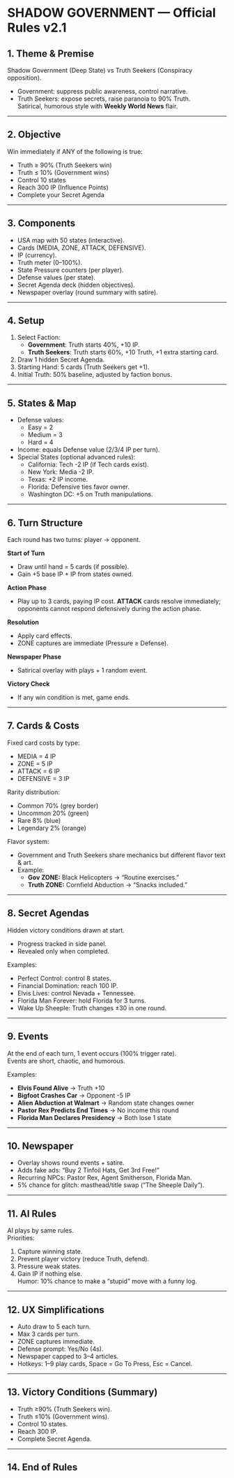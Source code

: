 # SHADOW GOVERNMENT — Official Rules v2.1

## 1. Theme & Premise
Shadow Government (Deep State) vs Truth Seekers (Conspiracy opposition).  
- Government: suppress public awareness, control narrative.  
- Truth Seekers: expose secrets, raise paranoia to 90% Truth.  
Satirical, humorous style with **Weekly World News** flair.

---

## 2. Objective
Win immediately if ANY of the following is true:
- Truth ≥ 90% (Truth Seekers win)  
- Truth ≤ 10% (Government wins)  
- Control 10 states  
- Reach 300 IP (Influence Points)
- Complete your Secret Agenda  

---

## 3. Components
- USA map with 50 states (interactive).  
- Cards (MEDIA, ZONE, ATTACK, DEFENSIVE).  
- IP (currency).  
- Truth meter (0–100%).  
- State Pressure counters (per player).  
- Defense values (per state).  
- Secret Agenda deck (hidden objectives).  
- Newspaper overlay (round summary with satire).  

---

## 4. Setup
1. Select Faction:  
   - **Government**: Truth starts 40%, +10 IP.  
   - **Truth Seekers**: Truth starts 60%, +10 Truth, +1 extra starting card.  
2. Draw 1 hidden Secret Agenda.  
3. Starting Hand: 5 cards (Truth Seekers get +1).  
4. Initial Truth: 50% baseline, adjusted by faction bonus.  

---

## 5. States & Map
- Defense values:  
  - Easy = 2  
  - Medium = 3  
  - Hard = 4  
- Income: equals Defense value (2/3/4 IP per turn).  
- Special States (optional advanced rules):  
  - California: Tech -2 IP (if Tech cards exist).  
  - New York: Media -2 IP.  
  - Texas: +2 IP income.  
  - Florida: Defensive ties favor owner.  
  - Washington DC: +5 on Truth manipulations.  

---

## 6. Turn Structure
Each round has two turns: player → opponent.

**Start of Turn**  
- Draw until hand = 5 cards (if possible).  
- Gain +5 base IP + IP from states owned.  

**Action Phase**
- Play up to 3 cards, paying IP cost. **ATTACK** cards resolve immediately; opponents cannot respond defensively during the action phase.

**Resolution**  
- Apply card effects.  
- ZONE captures are immediate (Pressure ≥ Defense).  

**Newspaper Phase**  
- Satirical overlay with plays + 1 random event.  

**Victory Check**  
- If any win condition is met, game ends.  

---

## 7. Cards & Costs
Fixed card costs by type:  
- MEDIA = 4 IP  
- ZONE = 5 IP  
- ATTACK = 6 IP  
- DEFENSIVE = 3 IP  

Rarity distribution:  
- Common 70% (grey border)  
- Uncommon 20% (green)  
- Rare 8% (blue)  
- Legendary 2% (orange)  

Flavor system:  
- Government and Truth Seekers share mechanics but different flavor text & art.  
- Example:  
  - **Gov ZONE:** Black Helicopters → “Routine exercises.”  
  - **Truth ZONE:** Cornfield Abduction → “Snacks included.”  

---

## 8. Secret Agendas
Hidden victory conditions drawn at start.  
- Progress tracked in side panel.  
- Revealed only when completed.  

Examples:  
- Perfect Control: control 8 states.  
- Financial Domination: reach 100 IP.  
- Elvis Lives: control Nevada + Tennessee.  
- Florida Man Forever: hold Florida for 3 turns.  
- Wake Up Sheeple: Truth changes ±30 in one round.  

---

## 9. Events
At the end of each turn, 1 event occurs (100% trigger rate).  
Events are short, chaotic, and humorous.  

Examples:  
- **Elvis Found Alive** → Truth +10  
- **Bigfoot Crashes Car** → Opponent -5 IP  
- **Alien Abduction at Walmart** → Random state changes owner  
- **Pastor Rex Predicts End Times** → No income this round  
- **Florida Man Declares Presidency** → Both lose 1 state  

---

## 10. Newspaper
- Overlay shows round events + satire.  
- Adds fake ads: “Buy 2 Tinfoil Hats, Get 3rd Free!”  
- Recurring NPCs: Pastor Rex, Agent Smitherson, Florida Man.  
- 5% chance for glitch: masthead/title swap (“The Sheeple Daily”).  

---

## 11. AI Rules
AI plays by same rules.  
Priorities:  
1. Capture winning state.  
2. Prevent player victory (reduce Truth, defend).  
3. Pressure weak states.  
4. Gain IP if nothing else.  
Humor: 10% chance to make a “stupid” move with a funny log.  

---

## 12. UX Simplifications
- Auto draw to 5 each turn.  
- Max 3 cards per turn.  
- ZONE captures immediate.  
- Defense prompt: Yes/No (4s).  
- Newspaper capped to 3–4 articles.  
- Hotkeys: 1–9 play cards, Space = Go To Press, Esc = Cancel.

---

## 13. Victory Conditions (Summary)
- Truth ≥90% (Truth Seekers win).  
- Truth ≤10% (Government wins).  
- Control 10 states.  
- Reach 300 IP.
- Complete Secret Agenda.  

---

## 14. End of Rules
